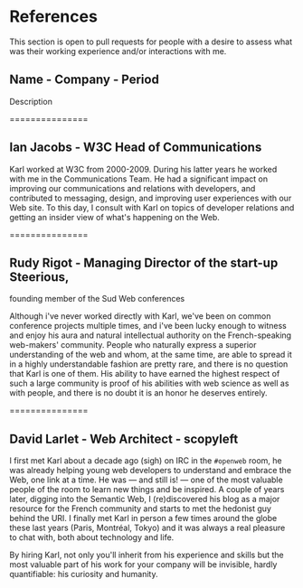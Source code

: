 # References #

This section is open to pull requests for people with a desire to assess what was their working experience and/or interactions with me.

## Name - Company - Period ##

Description

===============

## Ian Jacobs - W3C Head of Communications

Karl worked at W3C from 2000-2009. During his latter years he
worked with me in the Communications Team. He had a significant
impact on improving our communications and relations with developers,
and contributed to messaging, design, and improving user experiences
with our Web site. To this day, I consult with Karl on topics of
developer relations and getting an insider view of what's happening
on the Web.

===============

## Rudy Rigot - Managing Director of the start-up Steerious,
founding member of the Sud Web conferences

Although i've never worked directly with Karl, we've been on common conference
projects multiple times, and i've been lucky enough to witness and enjoy his
aura and natural intellectual authority on the French-speaking web-makers'
community. People who naturally express a superior understanding of the web
and whom, at the same time, are able to spread it in a highly understandable
fashion are pretty rare, and there is no question that Karl is one of them. His
ability to have earned the highest respect of such a large community is proof
of his abilities with web science as well as with people, and there is no doubt
it is an honor he deserves entirely.

===============

## David Larlet - Web Architect - scopyleft

I first met Karl about a decade ago (sigh) on IRC in the `#openweb` room, he was already helping young web developers to understand and embrace the Web, one link at a time. He was — and still is! — one of the most valuable people of the room to learn new things and be inspired. A couple of years later, digging into the Semantic Web, I (re)discovered his blog as a major resource for the French community and starts to met the hedonist guy behind the URI. I finally met Karl in person a few times around the globe these last years (Paris, Montréal, Tokyo) and it was always a real pleasure to chat with, both about technology and life.

By hiring Karl, not only you'll inherit from his experience and skills but the most valuable part of his work for your company will be invisible, hardly quantifiable: his curiosity and humanity.
